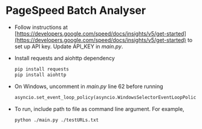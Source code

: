 # PageSpeed Batch Analyser

- Follow instructions at [https://developers.google.com/speed/docs/insights/v5/get-started](https://developers.google.com/speed/docs/insights/v5/get-started) to set up API key. Update API_KEY in *main.py*.
- Install requests and aiohttp dependency

    ```bash
    pip install requests
    pip install aiohttp
    ```

- On Windows, uncomment in *main.py* line 62 before running

    ```python
    asyncio.set_event_loop_policy(asyncio.WindowsSelectorEventLoopPolicy())
    ```

- To run, include path to file as command line argument. For example,

    ```bash
    python ./main.py ./testURLs.txt
    ```
